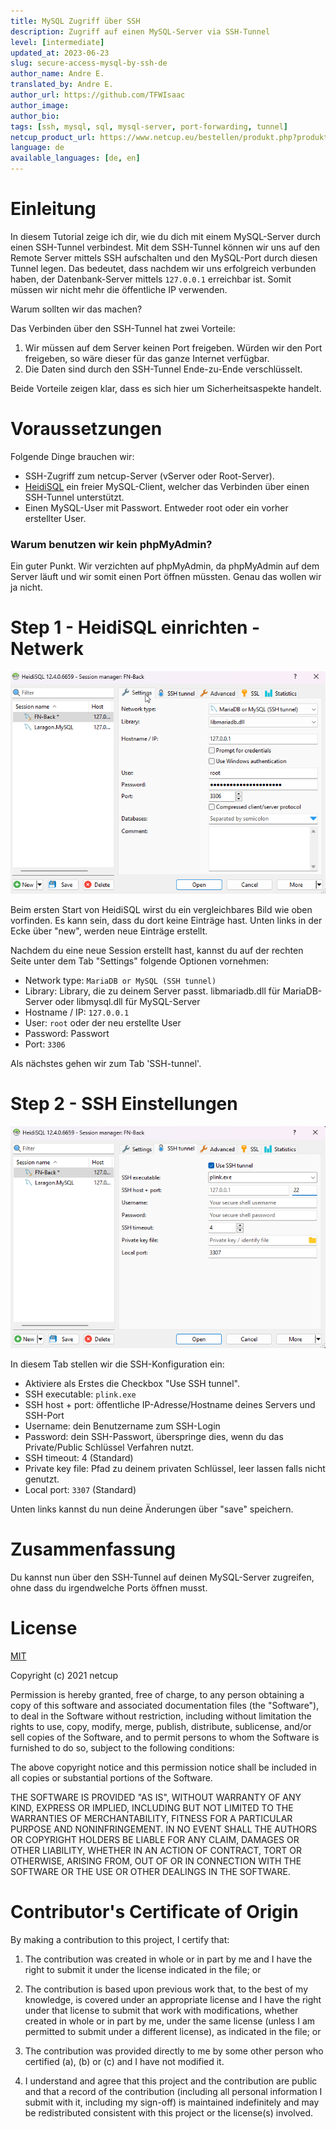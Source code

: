 ```yaml
---
title: MySQL Zugriff über SSH
description: Zugriff auf einen MySQL-Server via SSH-Tunnel
level: [intermediate]
updated_at: 2023-06-23
slug: secure-access-mysql-by-ssh-de
author_name: Andre E.
translated_by: Andre E.
author_url: https://github.com/TFWIsaac
author_image:
author_bio:
tags: [ssh, mysql, sql, mysql-server, port-forwarding, tunnel] 
netcup_product_url: https://www.netcup.eu/bestellen/produkt.php?produkt=2992
language: de
available_languages: [de, en]
---
```


# Einleitung
In diesem Tutorial zeige ich dir, wie du dich mit einem MySQL-Server durch einen SSH-Tunnel verbindest. Mit dem SSH-Tunnel können wir uns auf den Remote Server mittels SSH aufschalten und den MySQL-Port durch diesen Tunnel legen. Das bedeutet, dass nachdem wir uns erfolgreich verbunden haben, der Datenbank-Server mittels `127.0.0.1` erreichbar ist. Somit müssen wir nicht mehr die öffentliche IP verwenden.

Warum sollten wir das machen?

Das Verbinden über den SSH-Tunnel hat zwei Vorteile:
1. Wir müssen auf dem Server keinen Port freigeben. Würden wir den Port freigeben, so wäre dieser für das ganze Internet verfügbar.
2. Die Daten sind durch den SSH-Tunnel Ende-zu-Ende verschlüsselt.

Beide Vorteile zeigen klar, dass es sich hier um Sicherheitsaspekte handelt.

# Voraussetzungen
Folgende Dinge brauchen wir:
* SSH-Zugriff zum netcup-Server (vServer oder Root-Server).
* [HeidiSQL](https://www.heidisql.com/) ein freier MySQL-Client, welcher das Verbinden über einen SSH-Tunnel unterstützt.
* Einen MySQL-User mit Passwort. Entweder root oder ein vorher erstellter User.

### Warum benutzen wir kein phpMyAdmin?

Ein guter Punkt. Wir verzichten auf phpMyAdmin, da phpMyAdmin auf dem Server läuft und wir somit einen Port öffnen müssten. Genau das wollen wir ja nicht.


# Step 1 - HeidiSQL einrichten - Netwerk
![HeidiSQL after start](img-en/heidi-start.png)

Beim ersten Start von HeidiSQL wirst du ein vergleichbares Bild wie oben vorfinden. Es kann sein, dass du dort keine Einträge hast. Unten links in der Ecke über "new", werden neue Einträge erstellt.

Nachdem du eine neue Session erstellt hast, kannst du auf der rechten Seite unter dem Tab "Settings" folgende Optionen vornehmen:

* Network type: `MariaDB or MySQL (SSH tunnel)`
* Library: Library, die zu deinem Server passt. libmariadb.dll für MariaDB-Server oder libmysql.dll für MySQL-Server
* Hostname / IP: `127.0.0.1`
* User: `root` oder der neu erstellte User
* Password: Passwort
* Port: `3306`

Als nächstes gehen wir zum Tab 'SSH-tunnel'.

# Step 2 - SSH Einstellungen
![HeidiSQL SSH-Settings](img-en/heidi-ssh.png)

In diesem Tab stellen wir die SSH-Konfiguration ein:

* Aktiviere als Erstes die Checkbox "Use SSH tunnel".
* SSH executable: `plink.exe`
* SSH host + port: öffentliche IP-Adresse/Hostname deines Servers und SSH-Port
* Username: dein Benutzername zum SSH-Login
* Password: dein SSH-Passwort, überspringe dies, wenn du das Private/Public Schlüssel Verfahren nutzt.
* SSH timeout: 4 (Standard)
* Private key file: Pfad zu deinem privaten Schlüssel, leer lassen falls nicht genutzt.
* Local port: `3307` (Standard)

Unten links kannst du nun deine Änderungen über "save" speichern.

# Zusammenfassung
Du kannst nun über den SSH-Tunnel auf deinen MySQL-Server zugreifen, ohne dass du irgendwelche Ports öffnen musst.

# License

[MIT](https://github.com/netcup-community/community-tutorials/blob/main/LICENSE)

Copyright (c) 2021 netcup

Permission is hereby granted, free of charge, to any person obtaining a copy of this software and associated documentation files (the "Software"), to deal in the Software without restriction, including without limitation the rights to use, copy, modify, merge, publish, distribute, sublicense, and/or sell copies of the Software, and to permit persons to whom the Software is furnished to do so, subject to the following conditions:

The above copyright notice and this permission notice shall be included in all copies or substantial portions of the Software.

THE SOFTWARE IS PROVIDED "AS IS", WITHOUT WARRANTY OF ANY KIND, EXPRESS OR IMPLIED, INCLUDING BUT NOT LIMITED TO THE WARRANTIES OF MERCHANTABILITY, FITNESS FOR A PARTICULAR PURPOSE AND NONINFRINGEMENT. IN NO EVENT SHALL THE AUTHORS OR COPYRIGHT HOLDERS BE LIABLE FOR ANY CLAIM, DAMAGES OR OTHER LIABILITY, WHETHER IN AN ACTION OF CONTRACT, TORT OR OTHERWISE, ARISING FROM, OUT OF OR IN CONNECTION WITH THE SOFTWARE OR THE USE OR OTHER DEALINGS IN THE SOFTWARE.

# Contributor's Certificate of Origin
By making a contribution to this project, I certify that:

 1) The contribution was created in whole or in part by me and I have the right to submit it under the license indicated in the file; or

 2) The contribution is based upon previous work that, to the best of my knowledge, is covered under an appropriate license and I have the right under that license to submit that work with modifications, whether created in whole or in part by me, under the same license (unless I am permitted to submit under a different license), as indicated in the file; or

 3) The contribution was provided directly to me by some other person who certified (a), (b) or (c) and I have not modified it.

 4) I understand and agree that this project and the contribution are public and that a record of the contribution (including all personal information I submit with it, including my sign-off) is maintained indefinitely and may be redistributed consistent with this project or the license(s) involved.
